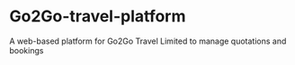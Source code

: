 # Go2Go-travel-platform
A web-based platform for Go2Go Travel Limited to manage quotations and bookings
